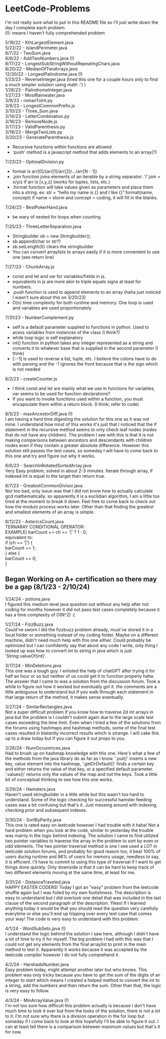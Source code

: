 # LeetCode-Problems
I'm not really sure what to put in this README file so I'll just write down the day I complete each problem. <br />
(!): means I haven't fully comprehended problem

5/18/22 - KthLargestElement.java <br />
5/22/22 - IslandPerimeter.java <br />
8/7/22 - TwoSum.java <br />
8/8/22 - AddTwoNumbers.java (!)<br />
8/17/22 - LongestSubStringWithoutRepeatingChars.java <br />
8/20/22 - MedianOfTwoArrays.java <br />
12/30/22 - LongestPalindrome.java (!)<br />
1/23/23 - ReverseInteger.java (tried this one for a couple hours only to find a much simpler solution using math :') )<br />
1/26/23 - PalindromeInteger.java <br />
1/27/23 - MostRainwater.java <br />
3/9/23 - romanToInt.py <br />
3/9/23 - LongestCommonPrefix.js <br />
3/10/23 - Three_Sum.java <br />
3/14/23 - LetterCombination.py <br />
3/16/23 - RemoveNode.js <br />
3/17/23 - ValidParenthesis.py <br />
3/19/23 - MergeTwoLists.py <br />
3/20/23 - GenerateParenthesis.js <br />
  - Recursive functions within functions are allowed <br />
  - 'push' method is a javascript method that adds elements to an array(?) <br />
  
7/23/23 - OptimalDivision.py <br />
  - format is arr[0]/(arr[1]/arr[2]/.../arr[N - 1]) <br />
  - .join function joins elements of an iterable by a string separator: '/'.join = x/y/z if arr is [x,y,z] (works for tuples, lists, etc.)
  - .format function will take values given as parameters and place them into a string.
    ex: str = "hello my name is {} and I like {}".format(name, concept) if name = storm and concept = coding, it will fill in the blanks. <br />

7/24/23 - BestPokerHand.java <br />
  - be wary of nested for loops when counting <br />

7/25/23 - ThreeLetterSeparation.java <br />
 - Stringbuilder sb = new Stringbuilder(); <br />
 - sb.append(char or str?)
 - sb.setLength(0) clears the stringbuilder <br />
 - You can convert arraylists to arrays easily if it is more convenient to use one (see return line) <br />

7/27/23 - ChunkArray.js 
 - const and let and var for variables/fields in js. <br />
 - equivalents in js are more akin to triple equals signs at least for numbers. <br />
 - .push function is used to append elements to an array (haha just noticed I wasn't sure about this on 3/20/23) <br />
 - O(n) time complexity for both runtime and memory. One loop is used and variables are used proportionately <br />

7/31/23 - NumberComplement.py
 - self is a default parameter supplied to functions in python. Used to acess variables from instances of the class (I think?) <br />
 - while loop logic is self explanatory <br />
 - int() function in python takes any integer represented as a string and converts it to whatever base that is supplied in the second parameter (I think) <br />
 - [::-1] is used to reverse a list, tuple, etc. I believe the colons have to do with parsing and the -1 ignores the front because that is the sign which is not needed <br />

8/2/23 - createCounter.js
 - I think const and let are mainly what we use in functions for variables, var seems to be used for function declarations? <br />
 - If you want to invoke functions used within a function, you must encapsulate them within a return block. (I think; refer to code) <br />

8/5/23 - maxAncestorDiff.java (!)<br />
I am having a hard time digesting the solution for this one as it was not mine. I understand how most of this works it's just that I noticed that the if statement in the recursive method seems to only check leaf nodes (nodes that do not have any children). The problem I see with this is that it is not making comparisons between ancestors and descendants with children nodes even if they contain a greater absolute difference. However this solution still passes the test cases, so someday I will have to come back to this one and try and figure out why it works. <br />

8/6/23 - SearchInRotatedSortedArray.java <br />
Very Easy problem, solved in about 2-3 minutes. Iterate through array, if indexed int is equal to the target then return true. <br />

8/7/23 - GreatestCommonDivisor.java <br />
Not too bad, only issue was that I did not know how to actually calculate gcd mathematically. so apparently it is a euclidian algorithm, I am a little too tired at the moment to break it down. Feel free to come back to check out how the modulo process works later. Other than that finding the greatest and smallest elements of an array is simple. <br />

8/12/23 - AstericsCount.java <br />
TERNARAY CONDITIONAL OPERATOR: <br />
EXAMPLE) barCount += ch == '|' ? 1 : 0; <br />
equivalent to: <br />
if (ch == '|') { <br />
    barCount += 1; <br />
} else { <br />
    barCount += 0; <br />
} <br />


## Began Working on A+ certification so there may be a gap (8/1/23 - 2/10/24) <br />

1/24/24 - potions.java <br />
I figured this medium level java question out without any help after not coding for months however it did not pass test cases completely because it has a time complexity of O(N^2) :( <br />

1/27/24 - FizzBuzz.java <br />
Could've sworn I did the fizzbuzz problem already, must've stored it in a local folder or something instead of my coding folder. Maybe on a different machine, didn't need much help with this one either. Could probably be optimized but I can confidently say that about any code I write, only thing I looked up was how to convert int to string in java which is just 'String.valueOf(int)'. <br />

3/17/24 - MinDeletions.java <br />
This one was a tough guy. I enlisted the help of chatGPT after trying it for half an hour or so but neither of us could get it to function properly haha. The answer that I came to was a solution from the discussion forum. Took a while to figure out how it worked but eventually got it. the comments are a little ambiguous to understand but if you walk through each statement in that large return of the method, it makes sense eventually. <br />

3/27/24 - SimilarRectangles.java <br />
Not a super difficult problem if you know how to traverse 2d int arrays in java but the problem is I couldn't submit again due to the large scale test cases exceeding the time limit. Even when I tried a few of the solutions from the forums using hashmaps and hashmap methods, some of the final test cases resulted in blatantly incorrect results which is strange. I will cake this up to a draw today but if you can figure it out props to you. <br />

3/28/24 - NumOccurences.java <br />
Had to brush up on hashmap knowledge with this one. Here's what a few of the methods from the java library do as far as I know. '.put()' inserts a new key, value element into the hashmap, '.getOrDefault()' finds a certain key and either returns the value of that key, or a specified default parameter. '.values()' returns only the values of the map and not the keys. Took a little bit of conceptual thinking to see how this one works. <br />

3/29/24 - Hamsters.java <br />
Haven't used stringbuilder in a little while but this wasn't too hard to understand. Some of the logic checking for successful hamster feeding cases was a bit confusing but that's it. Just messing around with indexing, checking prior and subsequent indexes. <br />

3/30/24 - SortByParity.java <br />
This one is rated easy on leetcode however I had trouble with it haha! Not a hard problem when you look at the code, similar to yesterday the trouble was mainly in the logic behind indexing. The solution I came to find utilized two pointer variables to traverse the array in the problem to sort by even or odd elements. The two pointer traversal method is one I see used a LOT in leetcode solution forums, and probably for good reason too, it beat 100% of users during runtime and 96% of users for memory usage, needless to say, it is efficient. I'll have to commit to using this type of traversal if I want to get things done quickly. Only downside is that it can be hard to keep track of two different elements moving at the same time, at least for me. <br />

3/31/24 - DistanceTraveled.java <br />
HAPPY EASTER CODERS! Today I got an "easy" problem from the leetcode shuffle again but I was foiled by my own foolishness. The description is easy to understand but I did overlook one detail that was included in the last clause of the second paragraph of the description. Yikes! If I learned anything today it would be that you should read the question very carefully everytime or else you'll end up tripping over every test case that comes your way! The code is very easy to understand with this problem. <br />

4/1/24 - WordSubSets.java (!)<br />
I understand the logic behind the solution I saw here, although I didn't have a lot of time to try it for myself. The big problem I had with this was that I could not get any elements from the final arraylist to print in the main method to test it. Apparently it works because it was accepted by the leetcode compiler however I do not fully comprehend it. <br />

4/2/24 - HarshadsNumber.java <br />
Easy problem today, might attempt another later but who knows. This problem was only tricky because you have to get the sum of the digits of an integer to start which means I created a helped method to convert the int to a string, add the numbers and then return the sum. Other than that, the logic is very easy to follow. <br />


4/3/24 - MinArrayValue.java (!) <br />
I'm not too sure how difficult this problem actually is because I don't have much time to look it over but from the looks of the solution, there is not a lot to it. I'm not sure why there is a division operation in the for loop but someday if I come back to look at this hopefully I'll be able to figure it out. I can at least tell there is a comparison between maximum values but that's it for now. <br />
